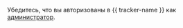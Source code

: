 Убедитесь, что вы авторизованы в {{ tracker-name }} как [администратор](../../tracker/role-model.md).